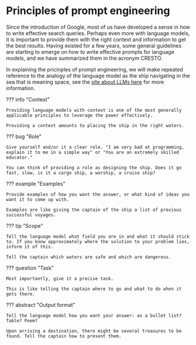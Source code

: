 # Principles of prompt engineering

Since the introduction of Google, most of us have developed a sense in how to write effective search queries. 
Perhaps even more with language models, it is important to provide them with the right context and information to get the best results.
Having existed for a few years, some general guidelines are starting to emerge on how to write effective prompts for language models, and we have summarized them in the acronym CRESTO.

In explaining the pricinples of prompt engineering, we will make repeated reference to the analogy of the language model as the ship navigating in the sea that is meaning space, see the [site about LLMs here](/llms) for more information.

??? info "Context"

    Providing language models with context is one of the most generally applicable principles to leverage the power effectively. 

    Providing a context amounts to placing the ship in the right waters. 

??? bug "Role"

    Give yourself and/or it a clear role. "I am very bad at programming, explain it to me in a simple way" or "You are an extremely skilled educator."

    You can think of providing a role as designing the ship. Does it go fast, slow, is it a cargo ship, a warship, a cruise ship?

??? example "Examples"  

    Provide examples of how you want the answer, or what kind of ideas you want it to come up with.

    Examples are like giving the captain of the ship a list of previous successful voyages.

??? tip "Scope" 

    Tell the language model what field you are in and what it should stick to. If you know approximately where the solution to your problem lies, inform it of this.

    Tell the captain which waters are safe and which are dangerous.

??? question "Task"

    Most importantly, give it a precise task.

    This is like telling the captain where to go and what to do when it gets there.

??? abstract "Output format"

    Tell the language model how you want your answer: as a bullet list? Table? Poem?

    Upon arriving a destination, there might be several treasures to be found. Tell the captain how to present them.

